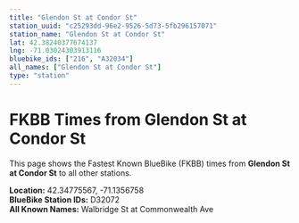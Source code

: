 ```yaml
---
title: "Glendon St at Condor St"
station_uuid: "c25293dd-96e2-9526-5d73-5fb296157071"
station_name: "Glendon St at Condor St"
lat: 42.38240377674137
lng: -71.03024303913116
bluebike_ids: ["216", "A32034"]
all_names: ["Glendon St at Condor St"]
type: "station"
---
```


# FKBB Times from Glendon St at Condor St

This page shows the Fastest Known BlueBike (FKBB) times from **Glendon St at Condor St** to all other stations.

**Location:** 42.34775567, -71.1356758  
**BlueBike Station IDs:** D32072  
**All Known Names:** Walbridge St at Commonwealth Ave


